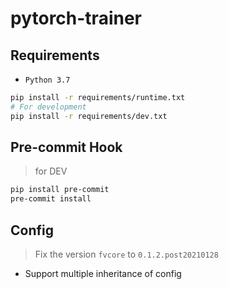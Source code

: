 # pytorch-trainer

## Requirements

* `Python 3.7`

```bash
pip install -r requirements/runtime.txt
# For development
pip install -r requirements/dev.txt
```

## Pre-commit Hook

> for DEV

```bash
pip install pre-commit
pre-commit install
```

## Config

> Fix the version `fvcore` to `0.1.2.post20210128`

* Support multiple inheritance of config
